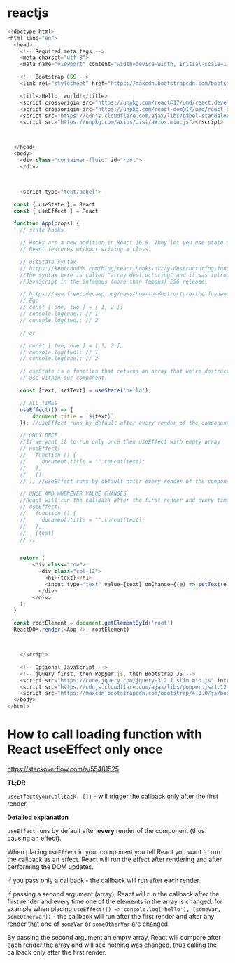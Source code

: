 # reactjs


```js
<!doctype html>
<html lang="en">
  <head>
    <!-- Required meta tags -->
    <meta charset="utf-8">
    <meta name="viewport" content="width=device-width, initial-scale=1, shrink-to-fit=no">

    <!-- Bootstrap CSS -->
    <link rel="stylesheet" href="https://maxcdn.bootstrapcdn.com/bootstrap/4.0.0/css/bootstrap.min.css" integrity="sha384-Gn5384xqQ1aoWXA+058RXPxPg6fy4IWvTNh0E263XmFcJlSAwiGgFAW/dAiS6JXm" crossorigin="anonymous">

    <title>Hello, world!</title>
    <script crossorigin src="https://unpkg.com/react@17/umd/react.development.js"></script>
    <script crossorigin src="https://unpkg.com/react-dom@17/umd/react-dom.development.js"></script>
    <script src="https://cdnjs.cloudflare.com/ajax/libs/babel-standalone/6.26.0/babel.js"></script>
    <script src="https://unpkg.com/axios/dist/axios.min.js"></script>



  </head>
  <body>
    <div class="container-fluid" id="root">
    </div>



    <script type="text/babel">

  const { useState } = React
  const { useEffect } = React

  function App(props) { 
    // state hooks

    // Hooks are a new addition in React 16.8. They let you use state and other
    // React features without writing a class.

    // useState syntax
    // https://kentcdodds.com/blog/react-hooks-array-destructuring-fundamentals
    //The syntax here is called "array destructuring" and it was introduced into
    //JavaScript in the infamous (more than famous) ES6 release.

    // https://www.freecodecamp.org/news/how-to-destructure-the-fundamentals-of-react-hooks-d13ff6ea6871/
    // Eg:
    // const [ one, two ] = [ 1, 2 ];
    // console.log(one); // 1
    // console.log(two); // 2

    // or

    // const [ two, one ] = [ 1, 2 ];
    // console.log(two); // 1
    // console.log(one); // 2

    // useState is a function that returns an array that we're destructuring for
    // use within our component.

    const [text, setText] = useState('hello');

    // ALL TIMES
    useEffect(() => {
        document.title = `${text}`;
    }); //useEffect runs by default after every render of the component (thus causing an effect).

    // ONLY ONCE
    //If we want it to run only once then useEffect with empty array
    // useEffect(
    //   function () {
    //     document.title = "".concat(text);
    //   }, 
    //   []
    // ); //useEffect runs by default after every render of the component (thus causing an effect).

    // ONCE AND WHENEVER VALUE CHANGES
    //React will run the callback after the first render and every time one of the elements in the array is changed
    // useEffect(
    //   function () {
    //     document.title = "".concat(text);
    //   }, 
    //   [test]
    // );


    return (
        <div class="row">
          <div class="col-12">
            <h1>{text}</h1>
            <input type="text" value={text} onChange={(e) => setText(e.target.value)} />
          </div>
        </div>
    );
  }

  const rootElement = document.getElementById('root')
  ReactDOM.render(<App />, rootElement)



    </script>

    <!-- Optional JavaScript -->
    <!-- jQuery first, then Popper.js, then Bootstrap JS -->
    <script src="https://code.jquery.com/jquery-3.2.1.slim.min.js" integrity="sha384-KJ3o2DKtIkvYIK3UENzmM7KCkRr/rE9/Qpg6aAZGJwFDMVNA/GpGFF93hXpG5KkN" crossorigin="anonymous"></script>
    <script src="https://cdnjs.cloudflare.com/ajax/libs/popper.js/1.12.9/umd/popper.min.js" integrity="sha384-ApNbgh9B+Y1QKtv3Rn7W3mgPxhU9K/ScQsAP7hUibX39j7fakFPskvXusvfa0b4Q" crossorigin="anonymous"></script>
    <script src="https://maxcdn.bootstrapcdn.com/bootstrap/4.0.0/js/bootstrap.min.js" integrity="sha384-JZR6Spejh4U02d8jOt6vLEHfe/JQGiRRSQQxSfFWpi1MquVdAyjUar5+76PVCmYl" crossorigin="anonymous"></script>
  </body>
</html>
```













# How to call loading function with React useEffect only once
https://stackoverflow.com/a/55481525

**TL;DR**

`useEffect(yourCallback, [])` - will trigger the callback only after the first render.

**Detailed explanation**

`useEffect` runs by default after **every** render of the component (thus causing an effect).

When placing `useEffect` in your component you tell React you want to run the callback as an effect. React will run the effect after rendering and after performing the DOM updates.

If you pass only a callback - the callback will run after each render.

If passing a second argument (array), React will run the callback after the first render and every time one of the elements in the array is changed. for example when placing `useEffect(() => console.log('hello'), [someVar, someOtherVar])` - the callback will run after the first render and after any render that one of `someVar` or `someOtherVar` are changed.

By passing the second argument an empty array, React will compare after each render the array and will see nothing was changed, thus calling the callback only after the first render.
